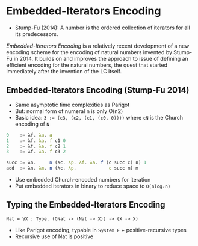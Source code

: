 # Embedded-Iterators Encoding

* Stump-Fu (2014): A number is the ordered collection of iterators for all its predecessors.

*Embedded-Iterators Encoding* is a relatively recent development of a new encoding scheme for the encoding of natural numbers invented by Stump-Fu in 2014. It builds on and improves the approach to issue of defining an efficient encoding for the natural numbers, the quest that started immediately after the invention of the LC itself.

## Embedded-Iterators Encoding (Stump-Fu 2014)

* Same asymptotic time complexities as Parigot
* But: normal form of numeral n is only O(n2)
* Basic idea: `3 := (c3, (c2, (c1, (c0, 0))))`
  where `cN` is the Church encoding of `N`


```js
0    := λf. λa. a
1    := λf. λa. f c1 0
2    := λf. λa. f c2 1
3    := λf. λa. f c3 2

succ := λn.     n (λc. λp. λf. λa. f (c succ c) n) 1
add  := λn. λm. n (λc. λp.            c succ m) m
```

* Use embedded Church-encoded numbers for iteration
* Put embedded iterators in binary to reduce space to `O(nlog₂n)`


## Typing the Embedded-Iterators Encoding

`Nat = ∀X : Type. (CNat -> (Nat -> X)) -> (X -> X)`

* Like Parigot encoding, typable in `System F` + positive-recursive types
* Recursive use of Nat is positive
